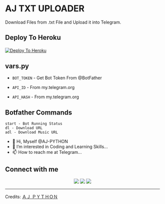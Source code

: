 # AJ TXT UPLOADER
Download Files from .txt File and Upload it into Telegram.

## Deploy To Heroku<p align="center">
[![Deploy To Heroku](https://www.herokucdn.com/deploy/button.svg)](https://dashboard.heroku.com/new?template=https://github.com/AJ-PYTHON/AJ_TXT_UPLOADER)

## vars.py

* `BOT_TOKEN`  - Get Bot Token From @BotFather

* `API_ID` - From my.telegram.org 

* `API_HASH` - From my.telegram.org

## Botfather Commands
```
start - Bot Running Status
dl - Download URL
adl - Download Music URL
```

- 👋 Hi, Myself @AJ-PYTHON
- 👀 I’m interested in Coding and Learning Skills...
- 📫 How to reach me at Telegram...

## Connect with me
<p align="center">
<a href="https://t.me/AJ_TECH_WORLD"><img src="https://img.shields.io/badge/-AJ TECH WORLD%20%20-0077B5?style=flat&logo=Telegram&logoColor=white"/></a>
<a href="https://t.me/AJ_STORY_WORLD"><img src="https://img.shields.io/badge/-AJ STORY WORLD%20%20-0077B5?style=flat&logo=Telegram&logoColor=white"/></a>
<a href="https://t.me/AJPYTHON_OFFICIAL"><img src="https://img.shields.io/badge/-𝗔𝗝 𝗣𝗬𝗧𝗛𝗢𝗡%20%20-0077B5?style=flat&logo=Telegram&logoColor=white"/></a>  
</p>
 
-----
Credits: [ＡＪ ＰＹＴＨＯＮ](https://t.me/AJ_PYTHON_15)

<!---
AJ-PYTHON/AJ-PYTHON is a ✨ special ✨ repository because its `README.md` (this file) appears on your GitHub profile.
You can click the Preview link to take a look at your changes.
--->
